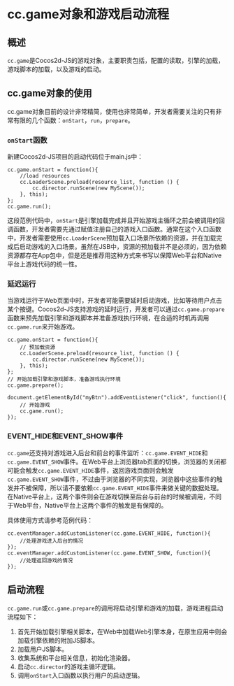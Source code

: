 # cc.game对象和游戏启动流程

## 概述

`cc.game`是Cocos2d-JS的游戏对象，主要职责包括，配置的读取，引擎的加载，游戏脚本的加载，以及游戏的启动。

## cc.game对象的使用

cc.game对象目前的设计非常精简，使用也非常简单，开发者需要关注的只有非常有限的几个函数：`onStart`，`run`，`prepare`。

### `onStart`函数

新建Cocos2d-JS项目的启动代码位于main.js中：

```
cc.game.onStart = function(){
    //load resources
    cc.LoaderScene.preload(resource_list, function () {
        cc.director.runScene(new MyScene());
    }, this);
};
cc.game.run();
```

这段范例代码中，`onStart`是引擎加载完成并且开始游戏主循环之前会被调用的回调函数，开发者需要先通过赋值注册自己的游戏入口函数。通常在这个入口函数中，开发者需要使用`cc.LoaderScene`预加载入口场景所依赖的资源，并在加载完成后启动游戏的入口场景。虽然在JSB中，资源的预加载并不是必须的，因为依赖资源都存在App包中，但是还是推荐用这种方式来书写以保障Web平台和Native平台上游戏代码的统一性。

### 延迟运行

当游戏运行于Web页面中时，开发者可能需要延时启动游戏，比如等待用户点击某个按键。Cocos2d-JS支持游戏的延时运行，开发者可以通过`cc.game.prepare`函数来预先加载引擎和游戏脚本并准备游戏执行环境，在合适的时机再调用`cc.game.run`来开始游戏。

```
cc.game.onStart = function(){
    // 预加载资源
    cc.LoaderScene.preload(resource_list, function () {
        cc.director.runScene(new MyScene());
    }, this);
};
// 开始加载引擎和游戏脚本，准备游戏执行环境
cc.game.prepare();

document.getElementById("myBtn").addEventListener("click", function(){
    // 开始游戏
    cc.game.run();
});
```

### EVENT\_HIDE和EVENT\_SHOW事件

`cc.game`还支持对游戏进入后台和前台的事件监听：`cc.game.EVENT_HIDE`和`cc.game.EVENT_SHOW`事件。在Web平台上浏览器tab页面的切换，浏览器的关闭都可能会触发`cc.game.EVENT_HIDE`事件，返回游戏页面则会触发`cc.game.EVENT_SHOW`事件，不过由于浏览器的不同实现，浏览器中这些事件的触发并不被保障，所以请不要依赖`cc.game.EVENT_HIDE`事件来做关键的数据处理。在Native平台上，这两个事件则会在游戏切换至后台与前台的时候被调用，不同于Web平台，Native平台上这两个事件的触发是有保障的。

具体使用方式请参考范例代码：

```
cc.eventManager.addCustomListener(cc.game.EVENT_HIDE, function(){
    //处理游戏进入后台的情况
});
cc.eventManager.addCustomListener(cc.game.EVENT_SHOW, function(){
    //处理返回游戏的情况
});
```

## 启动流程

`cc.game.run`或`cc.game.prepare`的调用将启动引擎和游戏的加载，游戏进程启动流程如下：

1. 首先开始加载引擎相关脚本，在Web中加载Web引擎本身，在原生应用中则会加载引擎依赖的附加JS脚本。
2. 加载用户JS脚本。
3. 收集系统和平台相关信息，初始化渲染器。
4. 启动`cc.director`的游戏主循环逻辑。
5. 调用`onStart`入口函数以执行用户的启动逻辑。
